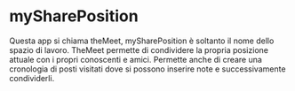 mySharePosition
===============

Questa app si chiama theMeet, mySharePosition è soltanto il nome dello spazio di lavoro. 
TheMeet permette di condividere la propria posizione attuale con i propri conoscenti e amici. 
Permette anche di creare una cronologia di posti visitati dove si possono inserire note e successivamente condividerli. 
